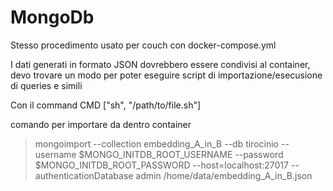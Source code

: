 # MongoDb

Stesso procedimento usato per couch con docker-compose.yml

I dati generati in formato JSON dovrebbero essere condivisi al container, devo trovare un modo per poter eseguire script di importazione/esecusione di queries e simili


Con il command CMD ["sh", "/path/to/file.sh"]


comando per importare da dentro container
> mongoimport --collection embedding_A_in_B --db tirocinio  --username $MONGO_INITDB_ROOT_USERNAME --password $MONGO_INITDB_ROOT_PASSWORD --host=localhost:27017 --authenticationDatabase admin  /home/data/embedding_A_in_B.json
